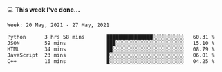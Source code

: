 💻 **This week I've done...**

<!--START_SECTION:waka-->
```text
Week: 20 May, 2021 - 27 May, 2021

Python      3 hrs 58 mins       ███████████████░░░░░░░░░░   60.31 % 
JSON        59 mins             ███░░░░░░░░░░░░░░░░░░░░░░   15.10 % 
HTML        34 mins             ██░░░░░░░░░░░░░░░░░░░░░░░   08.79 % 
JavaScript  23 mins             █░░░░░░░░░░░░░░░░░░░░░░░░   06.01 % 
C++         16 mins             █░░░░░░░░░░░░░░░░░░░░░░░░   04.25 %
```
<!--END_SECTION:waka-->
